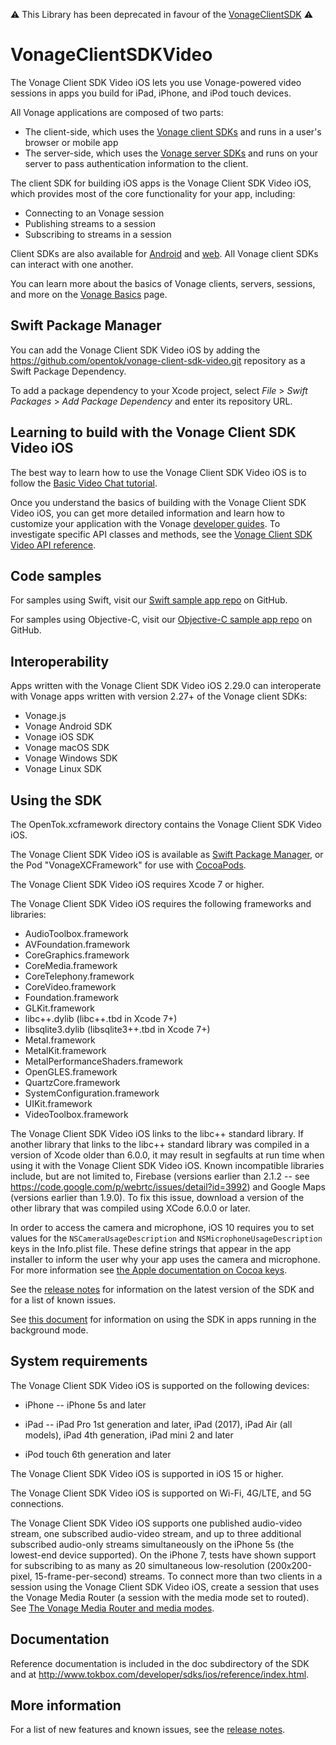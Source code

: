  :warning: This Library has been deprecated in favour of the [VonageClientSDK](https://github.com/Vonage/vonage-video-client-sdk-swift) :warning:

# VonageClientSDKVideo

The Vonage Client SDK Video iOS lets you use Vonage-powered video sessions in apps
you build for iPad, iPhone, and iPod touch devices.

All Vonage applications are composed of two parts:

* The client-side, which uses the [Vonage client
  SDKs](https://tokbox.com/developer/sdks/client/) and runs in a user's
  browser or mobile app
* The server-side, which uses the [Vonage server
  SDKs](https://tokbox.com/developer/sdks/server/) and runs on your server
  to pass authentication information to the client.

The client SDK for building iOS apps is the Vonage Client SDK Video iOS, which provides
most of the core functionality for your app, including:

* Connecting to an Vonage session
* Publishing streams to a session
* Subscribing to streams in a session

Client SDKs are also available for
[Android](https://tokbox.com/developer/sdks/android/) and
[web](https://tokbox.com/developer/sdks/js/). All Vonage client SDKs can interact with one another.

You can learn more about the basics of Vonage clients, servers, sessions, and
more on the [Vonage Basics](https://tokbox.com/developer/guides/basics/) page.

Swift Package Manager
---------------------
You can add the Vonage Client SDK Video iOS by adding the https://github.com/opentok/vonage-client-sdk-video.git repository as a Swift Package Dependency.

To add a package dependency to your Xcode project, select *File* > *Swift Packages* > *Add Package Dependency* and enter its repository URL.

Learning to build with the Vonage Client SDK Video iOS
------------------------------------------------------

The best way to learn how to use the Vonage Client SDK Video iOS is to follow the 
[Basic Video Chat tutorial](https://tokbox.com/developer/tutorials/ios/).

Once you understand the basics of building with the Vonage Client SDK Video iOS, you
can get more detailed information and learn how to customize your application
with the Vonage [developer guides](https://tokbox.com/developer/guides).
To investigate specific API classes and methods, see the [Vonage Client SDK Video API
reference](https://tokbox.com/developer/sdks/ios/reference/).

Code samples
------------

For samples using Swift, visit our [Swift sample app
repo](https://github.com/opentok/opentok-ios-sdk-samples-swift)
on GitHub.

For samples using Objective-C, visit our [Objective-C sample app
repo](https://github.com/opentok/opentok-ios-sdk-samples)
on GitHub.

Interoperability
----------------

Apps written with the Vonage Client SDK Video iOS 2.29.0 can interoperate with Vonage apps
written with version 2.27+ of the Vonage client SDKs:

* Vonage.js
* Vonage Android SDK
* Vonage iOS SDK
* Vonage macOS SDK
* Vonage Windows SDK
* Vonage Linux SDK

Using the SDK
-------------

The OpenTok.xcframework directory contains the Vonage Client SDK Video iOS.

The Vonage Client SDK Video iOS is available as [Swift Package Manager](https://github.com/opentok/vonage-video-sdk.git), 
or the Pod "VonageXCFramework" for use with [CocoaPods](http://cocoapods.org/).

The Vonage Client SDK Video iOS requires Xcode 7 or higher.

The Vonage Client SDK Video iOS requires the following frameworks and libraries:

* AudioToolbox.framework
* AVFoundation.framework
* CoreGraphics.framework
* CoreMedia.framework
* CoreTelephony.framework
* CoreVideo.framework
* Foundation.framework
* GLKit.framework
* libc++.dylib (libc++.tbd in Xcode 7+)
* libsqlite3.dylib (libsqlite3++.tbd in Xcode 7+)
* Metal.framework
* MetalKit.framework
* MetalPerformanceShaders.framework
* OpenGLES.framework
* QuartzCore.framework
* SystemConfiguration.framework
* UIKit.framework
* VideoToolbox.framework

The Vonage Client SDK Video iOS links to the libc++ standard library. If another library
that links to the libc++ standard library was compiled in a version of Xcode
older than 6.0.0, it may result in segfaults at run time when using it with the
Vonage Client SDK Video iOS. Known incompatible libraries include, but are not limited to,
Firebase (versions earlier than 2.1.2 -- see
https://code.google.com/p/webrtc/issues/detail?id=3992) and Google Maps
(versions earlier than 1.9.0). To fix this issue, download a version of the
other library that was compiled using XCode 6.0.0 or later.

In order to access the camera and microphone, iOS 10 requires you to set values
for the `NSCameraUsageDescription` and `NSMicrophoneUsageDescription` keys in
the Info.plist file. These define strings that appear in the app installer to
inform the user why your app uses the camera and microphone. For more
information see [the Apple documentation on Cocoa
keys](https://developer.apple.com/library/content/documentation/General/Reference/InfoPlistKeyReference/Articles/CocoaKeys.html).

See the [release notes](release-notes.md) for information on the latest version
of the SDK and for a list of known issues.

See [this document](http://tokbox.com/developer/sdks/ios/background-state.html)
for information on using the SDK in apps running in the background mode.

System requirements
-------------------

The Vonage Client SDK Video iOS is supported on the following devices:

* iPhone -- iPhone 5s and later

* iPad -- iPad Pro 1st generation and later, iPad (2017), iPad Air (all models),
  iPad 4th generation, iPad mini 2 and later

* iPod touch 6th generation and later

The Vonage Client SDK Video iOS is supported in iOS 15 or higher.

The Vonage Client SDK Video iOS is supported on Wi-Fi, 4G/LTE, and 5G connections.

The Vonage Client SDK Video iOS supports one published audio-video stream, one
subscribed audio-video stream, and up to three additional subscribed
audio-only streams simultaneously on the iPhone 5s (the lowest-end
device supported). On the iPhone 7, tests have shown support for
subscribing to as many as 20 simultaneous low-resolution (200x200-pixel,
15-frame-per-second) streams. To connect more than two clients in a
session using the Vonage Client SDK Video iOS, create a session that uses the Vonage
Media Router (a session with the media mode set to routed). See
[The Vonage Media Router and media
modes](http://tokbox.com/developer/guides/create-session/#media-mode).

Documentation
-------------

Reference documentation is included in the doc subdirectory of the SDK and at
<http://www.tokbox.com/developer/sdks/ios/reference/index.html>.

More information
-----------------

For a list of new features and known issues, see the [release notes](release-notes.md).

